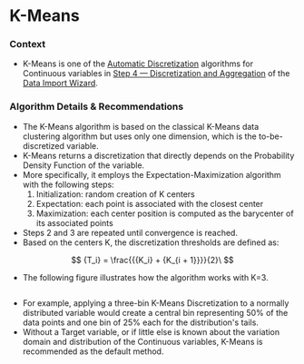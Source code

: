 # K-Means

### Context

* K-Means is one of the [Automatic Discretization](https://bayesia.clickhelp.co/articles/bayesialab-knowledge-hub/data-import-wizard-discretization-automatic-discretization) algorithms for Continuous variables in [Step 4 — Discretization and Aggregation](https://bayesia.clickhelp.co/articles/bayesialab-knowledge-hub/data-import-wizard-discretization-aggregation) of the [Data Import Wizard](https://bayesia.clickhelp.co/articles/bayesialab-knowledge-hub/open-data-source).

### Algorithm Details & Recommendations

* The K-Means algorithm is based on the classical K-Means data clustering algorithm but uses only one dimension, which is the to-be-discretized variable.&#x20;
* K-Means returns a discretization that directly depends on the Probability Density Function of the variable.
* More specifically, it employs the Expectation-Maximization algorithm with the following steps:
  1. Initialization: random creation of K centers
  2. Expectation: each point is associated with the closest center
  3. Maximization: each center position is computed as the barycenter of its associated points
* Steps 2 and 3 are repeated until convergence is reached.
* Based on the centers K, the discretization thresholds are defined as:

$$
{T_i} = \frac{{{K_i} + {K_{i + 1}}}}{2}\
$$

* The following figure illustrates how the algorithm works with K=3.

<figure><img src="https://res.cloudinary.com/dvr3obmlj/image/upload/v1689868116/DataImportWizard-4-Discretization-K-Means_qdhxic.png" alt=""><figcaption></figcaption></figure>

* For example, applying a three-bin K-Means Discretization to a normally distributed variable would create a central bin representing 50% of the data points and one bin of 25% each for the distribution's tails.
* Without a Target variable, or if little else is known about the variation domain and distribution of the Continuous variables, K-Means is recommended as the default method.
